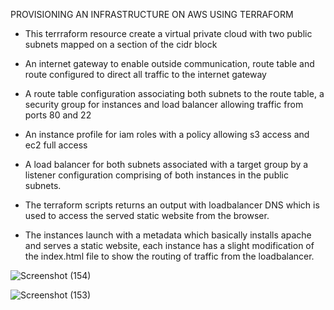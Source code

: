
PROVISIONING AN INFRASTRUCTURE ON AWS USING TERRAFORM

- This terrraform resource create a virtual private cloud with two public subnets mapped on a section of the cidr block
  
- An internet gateway to enable outside communication, route table and route configured to direct all traffic to the internet gateway

- A route table configuration associating both subnets to the route table, a security group for instances and load balancer allowing traffic from ports 80 and 22

- An instance profile for iam roles with a policy allowing s3 access and ec2 full access

- A load balancer for both subnets associated with a target group by a listener configuration comprising of both instances in the public subnets. 

- The terraform scripts returns an output with loadbalancer DNS which is used to access the served static website from the browser.

- The instances launch with a metadata which basically installs apache and serves a static website, each instance has a slight modification of the index.html file to show 
  the routing of traffic from the loadbalancer.



![Screenshot (154)](https://github.com/baylon-obinna/terraform/assets/111370498/d2532d96-86e0-4f87-ae9a-7ab96a1d1835)



![Screenshot (153)](https://github.com/baylon-obinna/terraform/assets/111370498/8548db90-189f-4234-bfd2-0f13f750652c)
